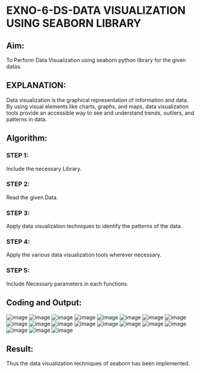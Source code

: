 # EXNO-6-DS-DATA VISUALIZATION USING SEABORN LIBRARY

## Aim:

To Perform Data Visualization using seaborn python library for the given datas.

## EXPLANATION:

Data visualization is the graphical representation of information and data. By using visual elements like charts, graphs, and maps, data visualization tools provide an accessible way to see and understand trends, outliers, and patterns in data.

## Algorithm:

### STEP 1:
Include the necessary Library.

### STEP 2:
Read the given Data.

### STEP 3:
Apply data visualization techniques to identify the patterns of the data.

### STEP 4:
Apply the various data visualization tools wherever necessary.

### STEP 5:
Include Necessary parameters in each functions.

## Coding and Output:

![image](https://github.com/user-attachments/assets/cb7a03b2-af22-42aa-9747-11ac30b00f7b)
![image](https://github.com/user-attachments/assets/6ceee72a-e6df-49f5-afe4-33347ae09da2)
![image](https://github.com/user-attachments/assets/ce0b15bd-f198-45a0-aa18-de15cf94da40)
![image](https://github.com/user-attachments/assets/5eccd766-ffbb-429b-83c7-491a17e206ab)
![image](https://github.com/user-attachments/assets/d6b2baae-09c8-4cca-99dd-44f73eb5fe37)
![image](https://github.com/user-attachments/assets/57b8622e-c6a6-40ad-9408-8b01ab99c0f4)
![image](https://github.com/user-attachments/assets/3e693ebf-d086-446b-8d24-7078888df9ab)
![image](https://github.com/user-attachments/assets/41910018-8c64-42bc-bfd3-302721d1027c)
![image](https://github.com/user-attachments/assets/052368aa-4a14-4594-b6a4-0f66dccede1d)
![image](https://github.com/user-attachments/assets/cf4caaae-1b5e-49f1-b5b9-2b138a0a0707)
![image](https://github.com/user-attachments/assets/b44aea06-59f5-4c8b-9d2a-94bcafdbb7a9)
![image](https://github.com/user-attachments/assets/19710116-643e-4ab2-9941-0ab2ba5042b6)
![image](https://github.com/user-attachments/assets/8b638c60-a239-431f-9c28-2a34aaf438ea)
![image](https://github.com/user-attachments/assets/02ad4086-f021-4169-b988-26bf957e2361)
![image](https://github.com/user-attachments/assets/9015c05c-b4c3-47fd-93c5-7a9628127f34)
![image](https://github.com/user-attachments/assets/f0a62d2c-62c5-4a0e-9a31-36efd40fa888)
![image](https://github.com/user-attachments/assets/9c18a6cb-59e2-4a41-b1cf-a6d799044327)
![image](https://github.com/user-attachments/assets/7a39ee9c-5bd9-4243-80e4-881c2bcae312)
![image](https://github.com/user-attachments/assets/3c137b3e-ef6d-42ef-bbfe-a2998b7ada1a)

## Result:

Thus the data visualization techniques of seaborn has been implemented.
